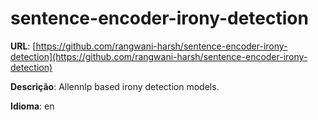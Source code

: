 # sentence-encoder-irony-detection
**URL**: [https://github.com/rangwani-harsh/sentence-encoder-irony-detection](https://github.com/rangwani-harsh/sentence-encoder-irony-detection)

**Descrição**: Allennlp based irony detection models. 

**Idioma**: en
